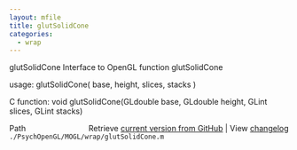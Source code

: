 ```yaml
---
layout: mfile
title: glutSolidCone
categories:
  - wrap
---
```


glutSolidCone  Interface to OpenGL function glutSolidCone

usage:  glutSolidCone\( base, height, slices, stacks \)

C function:  void glutSolidCone\(GLdouble base, GLdouble height, GLint slices, GLint stacks\)


<div class="code_header" style="text-align:right;">
  <span style="float:left;">Path&nbsp;&nbsp;</span> <span class="counter">Retrieve <a href=
  "https://raw.github.com/Psychtoolbox-3/Psychtoolbox-3/beta/./PsychOpenGL/MOGL/wrap/glutSolidCone.m">current version from GitHub</a> | View <a href=
  "https://github.com/Psychtoolbox-3/Psychtoolbox-3/commits/beta/./PsychOpenGL/MOGL/wrap/glutSolidCone.m">changelog</a></span>
</div>
<div class="code">
  <code>./PsychOpenGL/MOGL/wrap/glutSolidCone.m</code>
</div>
